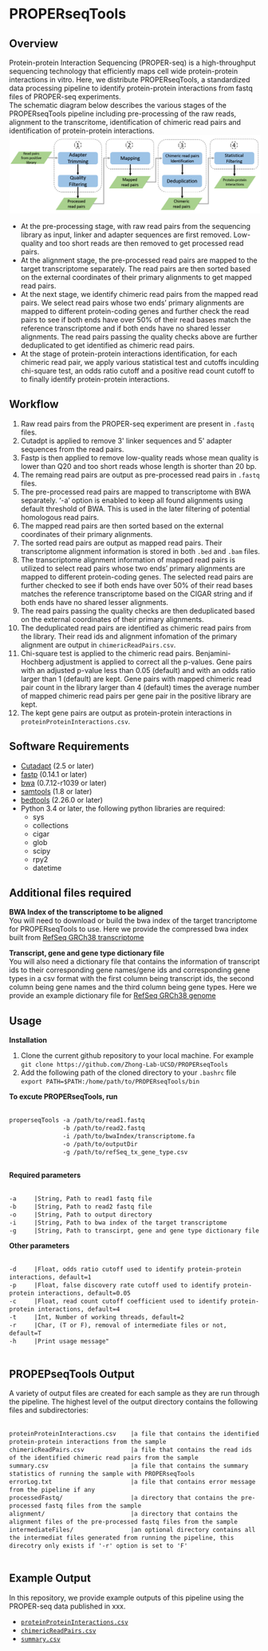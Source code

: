 # PROPERseqTools

## Overview
Protein-protein Interaction Sequencing (PROPER-seq) is a high-throughput sequencing technology that efficiently maps cell wide protein-protein interactions in vitro. Here, we distribute PROPERseqTools, a standardized data processing pipeline to identify protein-protein interactions from fastq files of PROPER-seq experiments.<br />
The schematic diagram below describes the various stages of the PROPERseqTools pipeline including pre-processing of the raw reads, alignment to the transcritome, identification of chimeric read pairs and identification of protein-protein interactions.<br />
![](https://github.com/Zhong-Lab-UCSD/PROPERseqTools/blob/master/workflow.PNG)
- At the pre-processing stage, with raw read pairs from the sequencing library as input, linker and adapter sequences are first removed. Low-quality and too short reads are then removed to get processed read pairs. 
- At the alignment stage, the pre-processed read pairs are mapped to the target transcriptome separately. The read pairs are then sorted based on the external coordinates of their primary alignments to get mapped read pairs. 
- At the next stage, we identify chimeric read pairs from the mapped read pairs. We select read pairs whose two ends’ primary alignments are mapped to different protein-coding genes and further check the read pairs to see if both ends have over 50% of their read bases match the reference transcriptome and if both ends have no shared lesser alignments. The read pairs passing the quality checks above are further deduplicated to get identified as chimeric read pairs. 
- At the stage of protein-protein interactions identification, for each chimeric read pair, we apply various statistical test and cutoffs inculding chi-square test, an odds ratio cutoff and a positive read count cutoff to to finally identify protein-protein interactions. 
## Workflow
1. Raw read pairs from the PROPER-seq experiment are present in `.fastq` files.
2. Cutadpt is applied to remove 3' linker sequences and 5' adapter sequences from the read pairs. 
3. Fastp is then applied to remove low-quality reads whose mean quality is lower than Q20 and too short reads whose length is shorter than 20 bp.
3. The remaing read pairs are output as pre-processed read pairs in `.fastq` files.
4. The pre-processed read pairs are mapped to transcriptome with BWA separately. ‘-a’ option is enabled to keep all found alignments using default threshold of BWA. This is used in the later filtering of potential homologous read pairs. 
5. The mapped read pairs are then sorted based on the external coordinates of their primary alignments.
6. The sorted read pairs are output as mapped read pairs. Their transcriptome alignment information is stored in both `.bed` and `.bam` files.
7. The transcriptome alignment information of mapped read pairs is utilized to select read pairs whose two ends’ primary alignments are mapped to different protein-coding genes. The selected read pairs are further checked to see if both ends have over 50% of their read bases matches the reference transcriptome based on the CIGAR string and if both ends have no shared lesser alignments. 
8. The read pairs passing the quality checks are then deduplicated based on the external coordinates of their primary alignments.
9. The deduplicated read pairs are identified as chimeric read pairs from the library. Their read ids and alignment infomation of the primary alignment are output in `chimericReadPairs.csv`. 
10. Chi-square test is applied to the chimeric read pairs. Benjamini-Hochberg adjustment is applied to correct all the p-values. Gene pairs with an adjusted p-value less than 0.05 (default) and with an odds ratio larger than 1 (default) are kept. Gene pairs with mapped chimeric read pair count in the library larger than 4 (default) times the average number of mapped chimeric read pairs per gene pair in the positive library are kept. 
11. The kept gene pairs are output as protein-protein interactions in `proteinProteinInteractions.csv`.


## Software Requirements
- [Cutadapt](https://cutadapt.readthedocs.io/en/stable/) (2.5 or later)
- [fastp](https://github.com/OpenGene/fastp) (0.14.1 or later)
- [bwa](https://github.com/lh3/bwa) (0.7.12-r1039 or later)
- [samtools](http://www.htslib.org/) (1.8 or later)
- [bedtools](https://bedtools.readthedocs.io/en/latest/) (2.26.0 or later)
- Python 3.4 or later, the following python libraries are required:<br />
    - sys
    - collections
    - cigar
    - glob
    - scipy
    - rpy2
    - datetime
## Additional files required
**BWA Index of the transcriptome to be aligned**<br />
You will need to download or build the bwa index of the target trancriptome for PROPERseqTools to use. Here we provide the compressed bwa index built from [RefSeq GRCh38 transcriptome](https://drive.google.com/file/d/1lAV-dVVwVaPi-qVLXibaAvgjtd1e-QMT/view?usp=sharing)

**Transcript, gene and gene type dictionary file**<br />
You will also need a dictionary file that contains the information of transcript ids to their corresponding gene names/gene ids and corresponding gene types in a csv format with the first column being transcript ids, the second column being gene names and the third column being gene types. Here we provide an example dictionary file for [RefSeq GRCh38 genome](https://github.com/Zhong-Lab-UCSD/PROPERseqTools/blob/master/refSeq_tx_gene_type.csv)



## Usage
**Installation**
1. Clone the current github repository to your local machine. For example<br />
`git clone https://github.com/Zhong-Lab-UCSD/PROPERseqTools`
2. Add the following path of the cloned directory to your `.bashrc` file<br />
`export PATH=$PATH:/home/path/to/PROPERseqTools/bin`

**To excute PROPERseqTools, run**
<pre><code>
properseqTools -a /path/to/read1.fastq
               -b /path/to/read2.fastq
               -i /path/to/bwaIndex/transcriptome.fa
               -o /path/to/outputDir
               -g /path/to/refSeq_tx_gene_type.csv
           
</code></pre>



**Required parameters**
<pre><code>
-a     |String, Path to read1 fastq file
-b     |String, Path to read2 fastq file
-o     |String, Path to output directory
-i     |String, Path to bwa index of the target transcriptome
-g     |String, Path to transcirpt, gene and gene type dictionary file
</code></pre>
**Other parameters**
<pre><code>
-d     |Float, odds ratio cutoff used to identify protein-protein interactions, default=1
-p     |Float, false discovery rate cutoff used to identify protein-protein interactions, default=0.05
-c     |Float, read count cutoff coefficient used to identify protein-protein interactions, default=4
-t     |Int, Number of working threads, default=2
-r     |Char, (T or F), removal of intermediate files or not, default=T
-h     |Print usage message" 
           
</code></pre>

## PROPEPseqTools Output
A variety of output files are created for each sample as they are run through the pipeline. The highest level of the output directory contains the following files and subdirectories:
<pre><code>
proteinProteinInteractions.csv    |a file that contains the identified protein-protein interactions from the sample
chimericReadPairs.csv             |a file that contains the read ids of the identified chimeric read pairs from the sample
summary.csv                       |a file that contains the summary statistics of running the sample with PROPERseqTools
errorLog.txt                      |a file that contains error message from the pipeline if any
processedFastq/                   |a directory that contains the pre-processed fastq files from the sample
alignment/                        |a directory that contains the alignment files of the pre-processed fastq files from the sample
intermediateFiles/                |an optional directory contains all the intermediat files generated from running the pipeline, this direcotry only exists if '-r' option is set to 'F' 
           
</code></pre>

## Example Output
In this repository, we provide example outputs of this pipeline using the PROPER-seq data published in xxx.<br />
- [`proteinProteinInteractions.csv`](...) <br />
- [`chimericReadPairs.csv`](...)
- [`summary.csv`](...)
